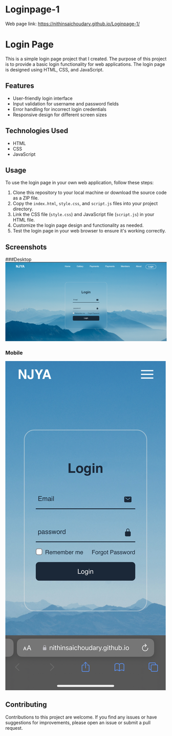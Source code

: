 # Loginpage-1
Web page link: https://nithinsaichoudary.github.io/Loginpage-1/

# Login Page

This is a simple login page project that I created. The purpose of this project is to provide a basic login functionality for web applications. The login page is designed using HTML, CSS, and JavaScript.

## Features

- User-friendly login interface
- Input validation for username and password fields
- Error handling for incorrect login credentials
- Responsive design for different screen sizes

## Technologies Used

- HTML
- CSS
- JavaScript

## Usage

To use the login page in your own web application, follow these steps:

1. Clone this repository to your local machine or download the source code as a ZIP file.
2. Copy the `index.html`, `style.css`, and `script.js` files into your project directory.
3. Link the CSS file (`style.css`) and JavaScript file (`script.js`) in your HTML file.
4. Customize the login page design and functionality as needed.
5. Test the login page in your web browser to ensure it's working correctly.



## Screenshots
###Desktop
![Loginpage-1](https://github.com/nithinsaichoudary/Loginpage-1/blob/main/screenshots/Screenshot%202023-04-13%20224201.png)
### Mobile 
<img src ="https://github.com/nithinsaichoudary/Loginpage-1/blob/main/screenshots/IMG_1396.jpeg" height=50%>

## Contributing

Contributions to this project are welcome. If you find any issues or have suggestions for improvements, please open an issue or submit a pull request.
